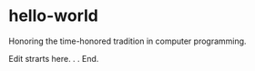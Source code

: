 # hello-world
Honoring the time-honored tradition in computer programming.

Edit strarts here.
.
.
End.
